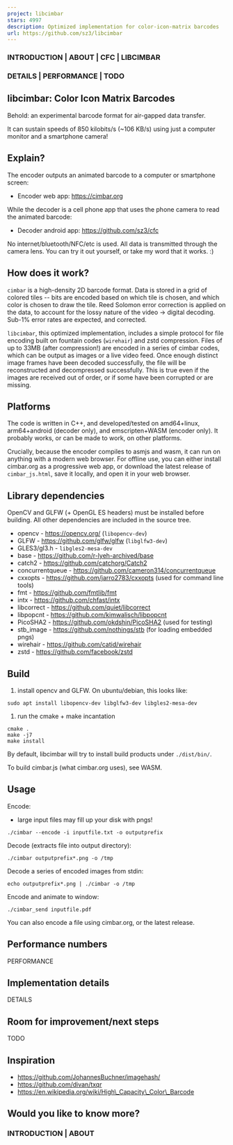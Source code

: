```yaml
---
project: libcimbar
stars: 4997
description: Optimized implementation for color-icon-matrix barcodes
url: https://github.com/sz3/libcimbar
---
```


### INTRODUCTION | ABOUT | CFC | LIBCIMBAR

### DETAILS | PERFORMANCE | TODO

libcimbar: Color Icon Matrix Barcodes
-------------------------------------

Behold: an experimental barcode format for air-gapped data transfer.

It can sustain speeds of 850 kilobits/s (~106 KB/s) using just a computer monitor and a smartphone camera!

Explain?
--------

The encoder outputs an animated barcode to a computer or smartphone screen:

-   Encoder web app: https://cimbar.org

While the decoder is a cell phone app that uses the phone camera to read the animated barcode:

-   Decoder android app: https://github.com/sz3/cfc

No internet/bluetooth/NFC/etc is used. All data is transmitted through the camera lens. You can try it out yourself, or take my word that it works. :)

How does it work?
-----------------

`cimbar` is a high-density 2D barcode format. Data is stored in a grid of colored tiles -- bits are encoded based on which tile is chosen, and which color is chosen to draw the tile. Reed Solomon error correction is applied on the data, to account for the lossy nature of the video -> digital decoding. Sub-1% error rates are expected, and corrected.

`libcimbar`, this optimized implementation, includes a simple protocol for file encoding built on fountain codes (`wirehair`) and zstd compression. Files of up to 33MB (after compression!) are encoded in a series of cimbar codes, which can be output as images or a live video feed. Once enough distinct image frames have been decoded successfully, the file will be reconstructed and decompressed successfully. This is true even if the images are received out of order, or if some have been corrupted or are missing.

Platforms
---------

The code is written in C++, and developed/tested on amd64+linux, arm64+android (decoder only), and emscripten+WASM (encoder only). It probably works, or can be made to work, on other platforms.

Crucially, because the encoder compiles to asmjs and wasm, it can run on anything with a modern web browser. For offline use, you can either install cimbar.org as a progressive web app, or download the latest release of `cimbar_js.html`, save it locally, and open it in your web browser.

Library dependencies
--------------------

OpenCV and GLFW (+ OpenGL ES headers) must be installed before building. All other dependencies are included in the source tree.

-   opencv - https://opencv.org/ (`libopencv-dev`)
-   GLFW - https://github.com/glfw/glfw (`libglfw3-dev`)
-   GLES3/gl3.h - `libgles2-mesa-dev`
-   base - https://github.com/r-lyeh-archived/base
-   catch2 - https://github.com/catchorg/Catch2
-   concurrentqueue - https://github.com/cameron314/concurrentqueue
-   cxxopts - https://github.com/jarro2783/cxxopts (used for command line tools)
-   fmt - https://github.com/fmtlib/fmt
-   intx - https://github.com/chfast/intx
-   libcorrect - https://github.com/quiet/libcorrect
-   libpopcnt - https://github.com/kimwalisch/libpopcnt
-   PicoSHA2 - https://github.com/okdshin/PicoSHA2 (used for testing)
-   stb\_image - https://github.com/nothings/stb (for loading embedded pngs)
-   wirehair - https://github.com/catid/wirehair
-   zstd - https://github.com/facebook/zstd

Build
-----

1.  install opencv and GLFW. On ubuntu/debian, this looks like:

```
sudo apt install libopencv-dev libglfw3-dev libgles2-mesa-dev
```

1.  run the cmake + make incantation

```
cmake .
make -j7
make install
```

By default, libcimbar will try to install build products under `./dist/bin/`.

To build cimbar.js (what cimbar.org uses), see WASM.

Usage
-----

Encode:

-   large input files may fill up your disk with pngs!

```
./cimbar --encode -i inputfile.txt -o outputprefix
```

Decode (extracts file into output directory):

```
./cimbar outputprefix*.png -o /tmp
```

Decode a series of encoded images from stdin:

```
echo outputprefix*.png | ./cimbar -o /tmp
```

Encode and animate to window:

```
./cimbar_send inputfile.pdf
```

You can also encode a file using cimbar.org, or the latest release.

Performance numbers
-------------------

PERFORMANCE

Implementation details
----------------------

DETAILS

Room for improvement/next steps
-------------------------------

TODO

Inspiration
-----------

-   https://github.com/JohannesBuchner/imagehash/
-   https://github.com/divan/txqr
-   https://en.wikipedia.org/wiki/High\_Capacity\_Color\_Barcode

Would you like to know more?
----------------------------

### INTRODUCTION | ABOUT

